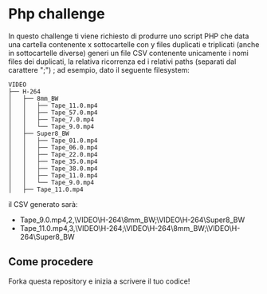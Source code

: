 # Php challenge

In questo challenge ti viene richiesto di produrre uno script PHP che data una cartella contenente x sottocartelle con y files duplicati e triplicati (anche in sottocartelle diverse) generi un file CSV contenente unicamente i nomi files dei duplicati, la relativa ricorrenza ed i relativi paths (separati dal carattere ";") ; ad esempio, dato il seguente filesystem:
```
VIDEO
├── H-264
│   ├── 8mm_BW
│   │   ├── Tape_11.0.mp4
│   │   ├── Tape_57.0.mp4
│   │   ├── Tape_7.0.mp4
│   │   └── Tape_9.0.mp4
│   ├── Super8_BW
│   │   ├── Tape_01.0.mp4
│   │   ├── Tape_06.0.mp4
│   │   ├── Tape_22.0.mp4
│   │   ├── Tape_35.0.mp4
│   │   ├── Tape_38.0.mp4
│   │   ├── Tape_11.0.mp4
│   │   └── Tape_9.0.mp4
│   ├── Tape_11.0.mp4
```
il CSV generato sarà:
* Tape_9.0.mp4,2,\VIDEO\H-264\8mm_BW;\VIDEO\H-264\Super8_BW
* Tape_11.0.mp4,3,\VIDEO\H-264;\VIDEO\H-264\8mm_BW;\VIDEO\H-264\Super8_BW

## Come procedere

Forka questa repository e inizia a scrivere il tuo codice!
